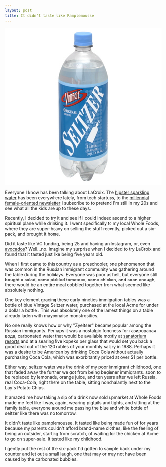 ```yaml
---
layout: post
title: It didn't taste like Pamplemousse
---
```


<meta name="twitter:card" content="summary_large_image">
<meta name="twitter:site" content="@vboykis">
<meta name="twitter:creator" content="@vboykis">
<meta name="twitter:title" content="It didn't taste like Pamplemousse ">
<meta name="twitter:description" content="What does LaCroix taste like? the past.  ">
<meta name="twitter:image" content="https://raw.githubusercontent.com/vkblog/vkblog.github.io/master/public/img/seltzer.jpg">

![seltzer](https://raw.githubusercontent.com/vkblog/vkblog.github.io/master/public/img/seltzer.jpg)

Everyone I know has been talking about LaCroix. The [hipster sparkling water](http://fortune.com/2017/07/27/la-croix-trend-millennial/) has been everywhere lately, from tech startups, to the [millennial female-oriented newsletter](http://girlsnightinclub.com/) I subscribe to to pretend I'm still in my 20s and see what all the kids are up to these days.  

Recently, I decided to try it and see if I could indeed ascend to a higher spiritual plane while drinking it.  I went specifically to my local Whole Foods, where they are super-heavy on selling the stuff recently, picked out a six-pack, and brought it home. 

Did it taste like VC funding, being 25 and having an Instagram, or, even [avocados](https://www.marketwatch.com/story/here-are-all-of-the-things-millennials-have-been-accused-of-killing-2017-05-22)? Well...no.  Imagine my surprise when I decided to try LaCroix and found that it tasted just like being five years old. 

When I first came to this country as a preschooler, one phenomenon that was common in the Russian immigrant community was gathering around the table during the holidays. Everyone was poor as hell, but everyone still bought a salad, some pickled tomatoes, some chicken, and soon enough, there would be an entire meal cobbled together from what seemed like absolutely nothing. 

One key element gracing these early nineties immigration tables was a bottle of blue Vintage Seltzer water, purchased at the local Acme for under a dollar a bottle . This was absolutely one of the lamest things on a table already laden with mayonnaise monstrosities. 

No one really knows how or why "Zyeltser" became popular among the Russian immigrants. Perhaps it was a nostalgic fondness for газированая вода, carbonated water that would be available mostly at [sanatorium resorts](http://fuel-design.com/publishing/soviet-sanatoriums/) and at a searing five kopeks per glass that would set you back a good deal out of the 120 rubles of your monthly salary in 1988. Perhaps it was a desire to be American by drinking Coca Cola without actually purchasing Coca Cola, which was exorbitantly priced at over $1 per bottle. 

Either way, seltzer water was the drink of my poor immigrant childhood, one that faded away the further we got from being beginner immigrants, soon to be replaced by lemonade, orange juice, and ten years after we left Russia, real Coca-Cola, right there on the table, sitting nonchalantly next to the Lay's Potato Chips.  

It amazed me how taking a sip of a drink now sold upmarket at Whole Foods made me feel like I was, again, wearing pigtails and tights, and sitting at the family table, everyone around me passing the blue and white bottle of seltzer like there was no tomorrow. 

It didn't taste like pamplemousse.  It tasted like being made fun of for years because my parents couldn't afford brand-name clothes, like the feeling of being an outsider, starting from scratch, of waiting for the chicken at Acme to go on super-sale. It tasted like my childhood. 

I gently put the rest of the six-pack I'd gotten to sample back under my counter and let out a small laugh, one that may or may not have been caused by the carbonated bubbles. 

